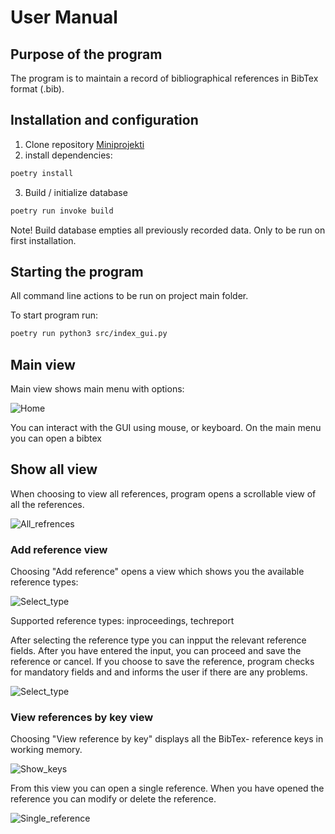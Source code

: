 # User Manual

## Purpose of the program

The program is to maintain a record of bibliographical references in BibTex format (.bib).

## Installation and configuration

1. Clone repository [Miniprojekti](https://github.com/eepek/miniprojekti)
2. install dependencies:

```bash
poetry install
```

3. Build / initialize database

```bash
poetry run invoke build
```

Note! Build database empties all previously recorded data. Only to be run on first installation.

## Starting the program

All command line actions to be run on project main folder.

To start program run:

```bash
poetry run python3 src/index_gui.py
```

## Main view

Main view shows main menu with options:

![Home](/manual_img/main_view.png)

You can interact with the GUI using mouse, or keyboard. On the main menu you can open a bibtex

## Show all view

When choosing to view all references, program opens a scrollable view of all the references.

![All_refrences](/manual_img/all_references.png)


### Add reference view

Choosing "Add reference" opens a view which shows you the available reference types:

![Select_type](/manual_img/add_new_select_type.png)


Supported reference types:
inproceedings, techreport

After selecting the reference type you can inpput the relevant reference fields. After you have entered the input, you can proceed and save the reference or cancel. If you choose to save the reference, program checks for mandatory fields and and informs the user if there are any problems.

![Select_type](/manual_img/insert_reference_info.png)


### View references by key view

Choosing "View reference by key" displays all the BibTex- reference keys in working memory.


![Show_keys](/manual_img/listkeys.png)

From this view you can open a single reference. When you have opened the reference you can modify or delete the reference.

![Single_reference](/manual_img/single_reference.png)